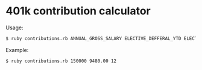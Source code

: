 # 401k contribution calculator

Usage:

```sh
$ ruby contributions.rb ANNUAL_GROSS_SALARY ELECTIVE_DEFFERAL_YTD ELECTIVE_DEFFERAL_PERCENTAGE
```

Example:

```sh
$ ruby contributions.rb 150000 9480.00 12
```
